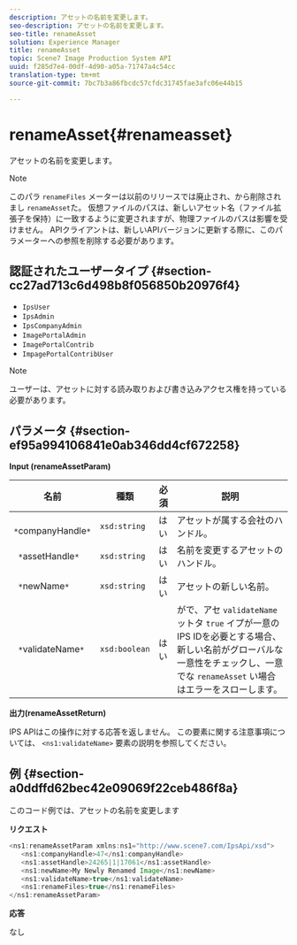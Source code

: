 ```yaml
---
description: アセットの名前を変更します。
seo-description: アセットの名前を変更します。
seo-title: renameAsset
solution: Experience Manager
title: renameAsset
topic: Scene7 Image Production System API
uuid: f285d7e4-00df-4d90-a05a-71747a4c54cc
translation-type: tm+mt
source-git-commit: 7bc7b3a86fbcdc57cfdc31745fae3afc06e44b15

---
```



# renameAsset{#renameasset}

アセットの名前を変更します。

>[!NOTE]
>
>このパラ `renameFiles` メーターは以前のリリースでは廃止され、から削除されまし `renameAsset`た。 仮想ファイルのパスは、新しいアセット名（ファイル拡張子を保持）に一致するように変更されますが、物理ファイルのパスは影響を受けません。 APIクライアントは、新しいAPIバージョンに更新する際に、このパラメーターへの参照を削除する必要があります。

## 認証されたユーザータイプ {#section-cc27ad713c6d498b8f056850b20976f4}

* `IpsUser`
* `IpsAdmin`
* `IpsCompanyAdmin`
* `ImagePortalAdmin`
* `ImagePortalContrib`
* `ImpagePortalContribUser`

>[!NOTE]
>
>ユーザーは、アセットに対する読み取りおよび書き込みアクセス権を持っている必要があります。

## パラメータ {#section-ef95a994106841e0ab346dd4cf672258}

**Input (renameAssetParam)**

| 名前 | 種類 | 必須 | 説明 |
|---|---|---|---|
| ` *`companyHandle`*` | `xsd:string` | はい | アセットが属する会社のハンドル。 |
| ` *`assetHandle`*` | `xsd:string` | はい | 名前を変更するアセットのハンドル。 |
| ` *`newName`*` | `xsd:string` | はい | アセットの新しい名前。 |
| ` *`validateName`*` | `xsd:boolean` | はい | がで、アセ `validateName` ットタ `true` イプが一意のIPS IDを必要とする場合、新しい名前がグローバルな一意性をチェックし、一意でな `renameAsset` い場合はエラーをスローします。 |

**出力(renameAssetReturn)**

IPS APIはこの操作に対する応答を返しません。 この要素に関する注意事項については、 `<ns1:validateName>` 要素の説明を参照してください。

## 例 {#section-a0ddffd62bec42e09069f22ceb486f8a}

このコード例では、アセットの名前を変更します

**リクエスト**

```java
<ns1:renameAssetParam xmlns:ns1="http://www.scene7.com/IpsApi/xsd">
   <ns1:companyHandle>47</ns1:companyHandle>
   <ns1:assetHandle>24265|1|17061</ns1:assetHandle>
   <ns1:newName>My Newly Renamed Image</ns1:newName>
   <ns1:validateName>true</ns1:validateName>
   <ns1:renameFiles>true</ns1:renameFiles>
</ns1:renameAssetParam>
```

**応答**

なし
